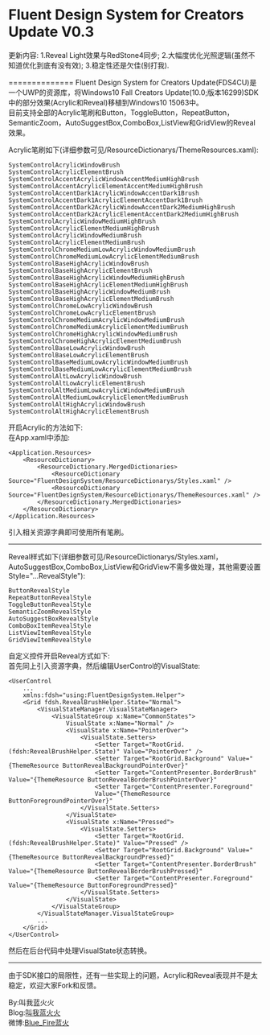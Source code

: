 Fluent Design System for Creators Update V0.3
==============
更新内容:
1.Reveal Light效果与RedStone4同步;
2.大幅度优化光照逻辑(虽然不知道优化到底有没有效);
3.稳定性还是欠佳(别打我).

==============
Fluent Design System for Creators Update(FDS4CU)是一个UWP的资源库，将Windows10 Fall Creators Update(10.0;版本16299)SDK中的部分效果(Acrylic和Reveal)移植到Windows10 15063中。  
目前支持全部的Acrylic笔刷和Button，ToggleButton，RepeatButton，SemanticZoom，AutoSuggestBox,ComboBox,ListView和GridView的Reveal效果。  

Acrylic笔刷如下(详细参数可见/ResourceDictionarys/ThemeResources.xaml):  

    SystemControlAcrylicWindowBrush
    SystemControlAcrylicElementBrush
    SystemControlAccentAcrylicWindowAccentMediumHighBrush
    SystemControlAccentAcrylicElementAccentMediumHighBrush
    SystemControlAccentDark1AcrylicWindowAccentDark1Brush
    SystemControlAccentDark1AcrylicElementAccentDark1Brush
    SystemControlAccentDark2AcrylicWindowAccentDark2MediumHighBrush
    SystemControlAccentDark2AcrylicElementAccentDark2MediumHighBrush
    SystemControlAcrylicWindowMediumHighBrush
    SystemControlAcrylicElementMediumHighBrush
    SystemControlAcrylicWindowMediumBrush
    SystemControlAcrylicElementMediumBrush
    SystemControlChromeMediumLowAcrylicWindowMediumBrush
    SystemControlChromeMediumLowAcrylicElementMediumBrush
    SystemControlBaseHighAcrylicWindowBrush
    SystemControlBaseHighAcrylicElementBrush
    SystemControlBaseHighAcrylicWindowMediumHighBrush
    SystemControlBaseHighAcrylicElementMediumHighBrush
    SystemControlBaseHighAcrylicWindowMediumBrush
    SystemControlBaseHighAcrylicElementMediumBrush
    SystemControlChromeLowAcrylicWindowBrush
    SystemControlChromeLowAcrylicElementBrush
    SystemControlChromeMediumAcrylicWindowMediumBrush
    SystemControlChromeMediumAcrylicElementMediumBrush
    SystemControlChromeHighAcrylicWindowMediumBrush
    SystemControlChromeHighAcrylicElementMediumBrush
    SystemControlBaseLowAcrylicWindowBrush
    SystemControlBaseLowAcrylicElementBrush
    SystemControlBaseMediumLowAcrylicWindowMediumBrush
    SystemControlBaseMediumLowAcrylicElementMediumBrush
    SystemControlAltLowAcrylicWindowBrush
    SystemControlAltLowAcrylicElementBrush
    SystemControlAltMediumLowAcrylicWindowMediumBrush
    SystemControlAltMediumLowAcrylicElementMediumBrush
    SystemControlAltHighAcrylicWindowBrush
    SystemControlAltHighAcrylicElementBrush

开启Acrylic的方法如下:  
在App.xaml中添加:  

    <Application.Resources>
        <ResourceDictionary>
            <ResourceDictionary.MergedDictionaries>
                <ResourceDictionary Source="FluentDesignSystem/ResourceDictionarys/Styles.xaml" />
                <ResourceDictionary Source="FluentDesignSystem/ResourceDictionarys/ThemeResources.xaml" />
            </ResourceDictionary.MergedDictionaries>
        </ResourceDictionary>
    </Application.Resources>
引入相关资源字典即可使用所有笔刷。

***

Reveal样式如下(详细参数可见/ResourceDictionarys/Styles.xaml，AutoSuggestBox,ComboBox,ListView和GridView不需多做处理，其他需要设置Style="...RevealStyle"):  

    ButtonRevealStyle
    RepeatButtonRevealStyle
    ToggleButtonRevealStyle
    SemanticZoomRevealStyle
    AutoSuggestBoxRevealStyle
    ComboBoxItemRevealStyle
    ListViewItemRevealStyle
    GridViewItemRevealStyle

自定义控件开启Reveal方式如下:  
首先同上引入资源字典，然后编辑UserControl的VisualState:  

    <UserControl
        ...
        xmlns:fdsh="using:FluentDesignSystem.Helper">
        <Grid fdsh.RevealBrushHelper.State="Normal">
            <VisualStateManager.VisualStateManager>
                <VisualStateGroup x:Name="CommonStates">
                    VisualState x:Name="Normal" />
                    <VisualState x:Name="PointerOver">
                        <VisualState.Setters>
                            <Setter Target="RootGrid.(fdsh:RevealBrushHelper.State)" Value="PointerOver" />
                            <Setter Target="RootGrid.Background" Value="{ThemeResource ButtonRevealBackgroundPointerOver}"
                            <Setter Target="ContentPresenter.BorderBrush" Value="{ThemeResource ButtonRevealBorderBrushPointerOver}"
                            <Setter Target="ContentPresenter.Foreground"
                            Value="{ThemeResource ButtonForegroundPointerOver}" 
                        </VisualState.Setters>
                    </VisualState>
                    <VisualState x:Name="Pressed">
                        <VisualState.Setters>
                            <Setter Target="RootGrid.(fdsh:RevealBrushHelper.State)" Value="Pressed" />
                            <Setter Target="RootGrid.Background" Value="{ThemeResource ButtonRevealBackgroundPressed}"
                            <Setter Target="ContentPresenter.BorderBrush" Value="{ThemeResource ButtonRevealBorderBrushPressed}"
                            <Setter Target="ContentPresenter.Foreground" Value="{ThemeResource ButtonForegroundPressed}"
                        </VisualState.Setters>
                    </VisualState>
                </VisualStateGroup>
            </VisualStateManager.VisualStateGroup>
            ...
        </Grid>
    </UserControl>
然后在后台代码中处理VisualState状态转换。  

***

由于SDK接口的局限性，还有一些实现上的问题，Acrylic和Reveal表现并不是太稳定，欢迎大家Fork和反馈。  

By:叫我蓝火火  
Blog:[叫我蓝火火](http://www.cnblogs.com/blue-fire/)  
微博:[Blue_Fire蓝火](http://www.weibo.com/2255001067/profile)  